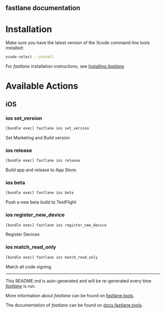fastlane documentation
----

# Installation

Make sure you have the latest version of the Xcode command line tools installed:

```sh
xcode-select --install
```

For _fastlane_ installation instructions, see [Installing _fastlane_](https://docs.fastlane.tools/#installing-fastlane)

# Available Actions

## iOS

### ios set_version

```sh
[bundle exec] fastlane ios set_version
```

Set Marketing and Build version

### ios release

```sh
[bundle exec] fastlane ios release
```

Build app and release to App Store.

### ios beta

```sh
[bundle exec] fastlane ios beta
```

Push a new beta build to TestFlight

### ios register_new_device

```sh
[bundle exec] fastlane ios register_new_device
```

Register Devices

### ios match_read_only

```sh
[bundle exec] fastlane ios match_read_only
```

Match all code signing

----

This README.md is auto-generated and will be re-generated every time [_fastlane_](https://fastlane.tools) is run.

More information about _fastlane_ can be found on [fastlane.tools](https://fastlane.tools).

The documentation of _fastlane_ can be found on [docs.fastlane.tools](https://docs.fastlane.tools).
